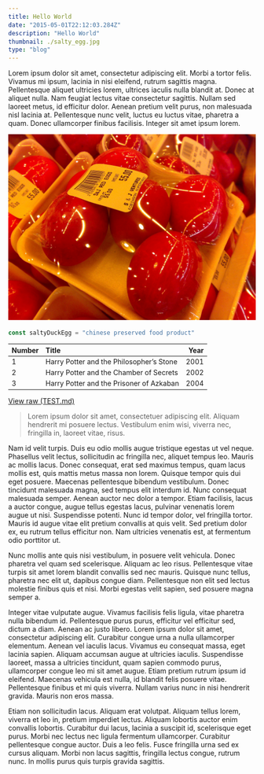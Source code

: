 ```yaml
---
title: Hello World
date: "2015-05-01T22:12:03.284Z"
description: "Hello World"
thumbnail: ./salty_egg.jpg
type: "blog"
---
```


Lorem ipsum dolor sit amet, consectetur adipiscing elit. Morbi a tortor felis. Vivamus mi ipsum, lacinia in nisi eleifend, rutrum sagittis magna. Pellentesque aliquet ultricies lorem, ultrices iaculis nulla blandit at. Donec at aliquet nulla. Nam feugiat lectus vitae consectetur sagittis. Nullam sed laoreet metus, id efficitur dolor. Aenean pretium velit purus, non malesuada nisl lacinia at. Pellentesque nunc velit, luctus eu luctus vitae, pharetra a quam. Donec ullamcorper finibus facilisis. Integer sit amet ipsum lorem.

![Chinese Salty Egg](./salty_egg.jpg)

```js
const saltyDuckEgg = "chinese preserved food product"
```

| Number | Title                                    | Year |
| :----- | :--------------------------------------- | ---: |
| 1      | Harry Potter and the Philosopher’s Stone | 2001 |
| 2      | Harry Potter and the Chamber of Secrets  | 2002 |
| 3      | Harry Potter and the Prisoner of Azkaban | 2004 |

[View raw (TEST.md)](https://raw.github.com/adamschwartz/github-markdown-kitchen-sink/master/README.md)

> Lorem ipsum dolor sit amet, consectetuer adipiscing elit. Aliquam hendrerit mi posuere lectus. Vestibulum enim wisi, viverra nec, fringilla in, laoreet vitae, risus.

Nam id velit turpis. Duis eu odio mollis augue tristique egestas ut vel neque. Phasellus velit lectus, sollicitudin ac fringilla nec, aliquet tempus leo. Mauris ac mollis lacus. Donec consequat, erat sed maximus tempus, quam lacus mollis est, quis mattis metus massa non lorem. Quisque tempor quis dui eget posuere. Maecenas pellentesque bibendum vestibulum. Donec tincidunt malesuada magna, sed tempus elit interdum id. Nunc consequat malesuada semper. Aenean auctor nec dolor a tempor. Etiam facilisis, lacus a auctor congue, augue tellus egestas lacus, pulvinar venenatis lorem augue ut nisi. Suspendisse potenti. Nunc id tempor dolor, vel fringilla tortor. Mauris id augue vitae elit pretium convallis at quis velit. Sed pretium dolor ex, eu rutrum tellus efficitur non. Nam ultricies venenatis est, at fermentum odio porttitor ut.

Nunc mollis ante quis nisi vestibulum, in posuere velit vehicula. Donec pharetra vel quam sed scelerisque. Aliquam ac leo risus. Pellentesque vitae turpis sit amet lorem blandit convallis sed nec mauris. Quisque nunc tellus, pharetra nec elit ut, dapibus congue diam. Pellentesque non elit sed lectus molestie finibus quis et nisi. Morbi egestas velit sapien, sed posuere magna semper a.

Integer vitae vulputate augue. Vivamus facilisis felis ligula, vitae pharetra nulla bibendum id. Pellentesque purus purus, efficitur vel efficitur sed, dictum a diam. Aenean ac justo libero. Lorem ipsum dolor sit amet, consectetur adipiscing elit. Curabitur congue urna a nulla ullamcorper elementum. Aenean vel iaculis lacus. Vivamus eu consequat massa, eget lacinia sapien. Aliquam accumsan augue at ultricies iaculis. Suspendisse laoreet, massa a ultricies tincidunt, quam sapien commodo purus, ullamcorper congue leo mi sit amet augue. Etiam pretium rutrum ipsum id eleifend. Maecenas vehicula est nulla, id blandit felis posuere vitae. Pellentesque finibus et mi quis viverra. Nullam varius nunc in nisi hendrerit gravida. Mauris non eros massa.

Etiam non sollicitudin lacus. Aliquam erat volutpat. Aliquam tellus lorem, viverra et leo in, pretium imperdiet lectus. Aliquam lobortis auctor enim convallis lobortis. Curabitur dui lacus, lacinia a suscipit id, scelerisque eget purus. Morbi nec lectus nec ligula fermentum ullamcorper. Curabitur pellentesque congue auctor. Duis a leo felis. Fusce fringilla urna sed ex cursus aliquam. Morbi non lacus sagittis, fringilla lectus congue, rutrum nunc. In mollis purus quis turpis gravida sagittis.
